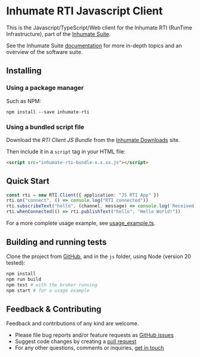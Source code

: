 # Inhumate RTI Javascript Client

This is the Javascript/TypeScript/Web client for the Inhumate RTI
(RunTime Infrastructure), part of the [Inhumate Suite](https://inhumatesystems.com/products/suite/).

See the Inhumate Suite [documentation](https://docs.inhumatesystems.com/) for more in-depth topics and an overview of the software suite.

## Installing

### Using a package manager

Such as NPM:

```
npm install --save inhumate-rti
```

### Using a bundled script file

Download the *RTI Client JS Bundle* from the [Inhumate Downloads](https://get.inhumatesystems.com/) site.

Then include it in a `script` tag in your HTML file:

```html
<script src="inhumate-rti-bundle-x.x.xx.js"></script>
```

## Quick Start

```ts
const rti = new RTI.Client({ application: "JS RTI App" })
rti.on("connect", () => console.log("RTI connected"))
rti.subscribeText("hello", (channel, message) => console.log(`Received: ${message}`))
rti.whenConnected(() => rti.publishText("hello", "Hello World!"))
```

For a more complete usage example, see [usage_example.ts](https://github.com/inhumatesystems/rti-client/blob/main/js/test/usage_example.ts).

## Building and running tests

Clone the project from [GitHub](https://github.com/inhumatesystems/rti-client), and in the `js` folder, using Node (version 20 tested):

```sh
npm install
npm run build
npm test # with the broker running
npm start # for a usage example
```

## Feedback & Contributing

Feedback and contributions of any kind are welcome.

- Please file bug reports and/or feature requests as [GitHub issues](https://github.com/inhumatesystems/rti-client/issues)
- Suggest code changes by creating a [pull request](https://github.com/inhumatesystems/rti-client/pulls)
- For any other questions, comments or inquiries, [get in touch](https://inhumatesystems.com/#contact)
